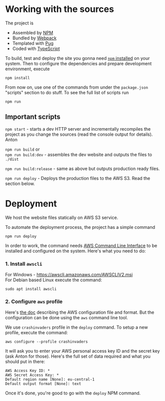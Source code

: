 # Working with the sources

The project is 
- Assembled by [NPM](https://www.npmjs.com/) 
- Bundled by [Webpack](https://webpack.js.org/) 
- Templated with [Pug](https://pugjs.org/)
- Coded with [TypeScript](https://www.typescriptlang.org/)

To build, test and deploy the site you gonna need [`npm` installed](https://docs.npmjs.com/downloading-and-installing-node-js-and-npm) on your system.
Then to configure the dependencies and prepare development environment, execute
```
npm install
```

From now on, use one of the commands from under the `package.json` "scripts" section to do stuff. To see the full list of scripts run
```
npm run
```

## Important scripts

`npm start` - starts a dev HTTP server and incrementally recompiles the project as you change the sources (read the console output for details). Anton

`npm run build` or  
`npm run build:dev` - assembles the dev website and outputs the files to `./dist`

`npm run build:release` - same as above but outputs production ready files.

`npm run deploy` - Deploys the production files to the AWS S3. Read the section below.

# Deployment

We host the website files statically on AWS S3 service.

To automate the deployment process, the project has a simple command
```
npm run deploy
```

In order to work, the command needs [AWS Command Line Interface](https://aws.amazon.com/cli/) to be installed and configured on the system. Here's what you need to do:

### 1. Install `awscli`  

For Windows - https://awscli.amazonaws.com/AWSCLIV2.msi  
For Debian based Linux execute the command:
```
sudo apt install awscli
```

### 2. Configure `aws` profile

Here's [the doc](https://docs.aws.amazon.com/cli/latest/userguide/cli-configure-profiles.html) describing the AWS configuration file and format. But the configuration can be done using the `aws` command line tool.

We use `crashinvaders` profile in the `deploy` command. To setup a new profile, execute the command:
```
aws configure --profile crashinvaders
```

It will ask you to enter your AWS personal access key ID and the secret key (ask Anton for those). Here's the full set of data required and what you should put in there:
```
AWS Access Key ID: *
AWS Secret Access Key: *
Default region name [None]: eu-central-1
Default output format [None]: text
```

Once it's done, you're good to go with the `deploy` NPM command.
